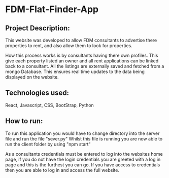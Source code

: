 # FDM-Flat-Finder-App

## Project Description: 
This website was developed to allow FDM consultants to advertise there properties to rent, and also allow them to look for properties. 

How this process works is by consultants having there own profiles. This give each property listed an owner and all rent applications can be linked back to a consultant.
All the listings are externally saved and fetched from a mongo Database. This ensures real time updates to the data being displayed on the website.

## Technologies used:
React, Javascript, CSS, BootStrap, Python 

## How to run: 
To run this application you would have to change directory into the server file and run the file "sever.py" Whilst this file is running you are now able to run the client folder by using "npm start" 

As a consultants credentials must be entered to log into the websites home page, if you do not have the login credentials you are greeted with a log in page and this is the furthest you can go. If you have access to credentials then you are able to log in and access the full website.



